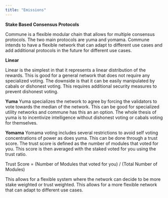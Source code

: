 ```yaml
---
title: "Emissions"
---
```

**Stake Based Consensus Protocols**

Commune is a flexible modular chain that allows for multiple consensus protocols. The two main protocols are yuma and yomama. Commune intends to have a flexible network that can adapt to different use cases and add additional protocols in the future for different use cases.

**Linear**

Linear is the simplest in that it represents a linear distribution of the rewards. This is good for a general network that does not require any specialized voting. The downside is that it can be easily manipulated by cabals or dishonest voting. This requires additional security measures to prevent dishonest voting.

**Yuma**
Yuma specializes the network to agree by forcing the validators to vote towards the median of the network. This can be good for specialized utility networks and commune has this an an option. The whole thesis of yuma is to incentivize intelligence without dishonest voting or cabals voting for themselves. 

**Yomama**
Yomama voting includes several restrictions to avoid self voting concentrations of power as does yuma. This can be done through a trust score. The trust score is defined as the number of modules that voted for you. This score is then averaged with the staked voted for you using the trust ratio. 

Trust Score = (Number of Modules that voted for you) / (Total Number of Modules)

This allows for a flexible system where the network can decide to be more stake weighted or trust weighted. This allows for a more flexible network that can adapt to different use cases.

